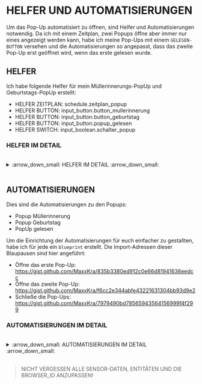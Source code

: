 # HELFER UND AUTOMATISIERUNGEN


Um das Pop-Up automatisiert zu öffnen, sind Helfer und Automatisierungen notwendig.
Da ich mit einem Zeitplan, zwei Popups öffne aber immer nur eines angezeigt werden kann, habe ich meine Pop-Ups mit einem `GELESEN-BUTTON` versehen und die Automatisierungen so angepasst, dass das zweite Pop-Up erst geöffnet wird, wenn das erste gelesen wurde.


## HELFER


Ich habe folgende Helfer für mein Müllerinnerungs-PopUp und Geburtstags-PopUp erstellt:


- HELFER ZEITPLAN:    schedule.zeitplan_popup
- HELFER BUTTON:    input_button.button_mullerinnerung
- HELFER BUTTON:    input_button.button_geburtstag
- HELFER BUTTON:    input_button.popup_gelesen
- HELFER SWITCH:    input_boolean.schalter_popup



### HELFER IM DETAIL

<br>
<details>

<summary>:arrow_down_small: HELFER IM DETAIL :arrow_down_small:</summary>

<img src="https://raw.githubusercontent.com/MaxxKra/README_images/master/Geburtstagskalender/Helfer_Zeitplan.png" alt="Example" width="600"/>


<br>


<img src="https://raw.githubusercontent.com/MaxxKra/README_images/master/Geburtstagskalender/Helfer_Button_Mullerinnerung.png" alt="Example" width="600"/>


<br>


<img src="https://raw.githubusercontent.com/MaxxKra/README_images/master/Geburtstagskalender/Helfer_Button_Geburtstag.png" alt="Example" width="600"/>


<br>


<img src="https://raw.githubusercontent.com/MaxxKra/README_images/master/Geburtstagskalender/Helfer_PopUp_Geburtstag_gelesen.png" alt="Example" width="600"/>


<br>


<img src="https://raw.githubusercontent.com/MaxxKra/README_images/master/Geburtstagskalender/Helfer_Schalter_PopUp.png" alt="Example" width="600"/>


<br>


</details>
<br>


## AUTOMATISIERUNGEN

Dies sind die Automatisierungen zu den Popups:


- Popup Müllerinnerung
- Popup Geburtstag
- PopUp gelesen


Um die Einrichtung der Automatisierungen für euch einfacher zu gestallten, habe ich für jede ein `blueprint` erstellt.
Die Import-Adressen dieser Blaupausen sind hier angeführt:


- Öffne das erste Pop-Up: https://gist.github.com/MaxxKra/835b3380ed912c0e66d81941636eedcc
- Öffne das zweite Pop-Up: https://gist.github.com/MaxxKra/f6cc2e344abfe43221631304bb93d9e2
- Schließe die Pop-Ups: https://gist.github.com/MaxxKra/7979490bd78565943564156999f4f299



### AUTOMATISIERUNGEN IM DETAIL

<br>
<details>

<summary>:arrow_down_small: AUTOMATISIERUNGEN IM DETAIL :arrow_down_small:</summary>

```yaml
alias: Popup Müllerinnerung
description: ""
trigger:
  - platform: state
    entity_id:
      - schedule.zeitplan_popup
    from: "off"
    to: "on"
condition:
  - condition: template
    value_template: "{{ states.sensor.mullabholung_heute.state != 'Keine' }}"
action:
  - service: input_button.press
    data: {}
    target:
      entity_id: input_button.button_mullerinnerung
mode: single
```

<br>

```yaml
alias: Button Müllerinnerung
description: ""
trigger:
  - platform: state
    entity_id:
      - input_button.button_mullerinnerung
condition: []
action:
  - service: browser_mod.more_info
    data:
      entity: input_button.button_mullerinnerung
      large: false
      ignore_popup_card: false
      browser_id: SHB-PC_Vivaldi
  - service: input_boolean.turn_on
    target:
      entity_id: input_boolean.schalter_popup
    data: {}
mode: single
```

<br>

```yaml
alias: PopUp Müllerinnerung gelesen
description: ""
trigger:
  - platform: state
    entity_id:
      - input_button.mullerinnerung_gelesen
condition: []
action:
  - service: browser_mod.close_popup
    data:
      browser_id: SHB-PC_Vivaldi
  - service: input_boolean.turn_off
    target:
      entity_id: input_boolean.schalter_popup
    data: {}
mode: single
```

<br>

```yaml
alias: Popup Geburtstag
description: ""
trigger:
  - platform: state
    entity_id:
      - schedule.zeitplan_popup
    from: "off"
    to: "on"
    for:
      hours: 0
      minutes: 0
      seconds: 5
  - platform: state
    entity_id:
      - input_boolean.schalter_popup
    from: "on"
    to: "off"
condition:
  - condition: and
    conditions:
      - condition: state
        entity_id: input_boolean.schalter_popup
        state: "off"
      - condition: template
        value_template: "{{ states.sensor.geburtstag_heute_einzeln.state != 'Niemand' }}"
action:
  - delay:
      hours: 0
      minutes: 0
      seconds: 1
      milliseconds: 0
  - service: input_button.press
    data: {}
    target:
      entity_id: input_button.button_geburtstag
mode: single
```

<br>

```yaml
alias: Button Geburtstag
description: ""
trigger:
  - platform: state
    entity_id:
      - input_button.button_geburtstag
condition: []
action:
  - service: browser_mod.more_info
    data:
      entity: input_button.button_geburtstag
      large: false
      ignore_popup_card: false
      browser_id: SHB-PC_Vivaldi
mode: single
```

<br>

```yaml
alias: Popup Geburtstag gelesen
description: ""
trigger:
  - platform: state
    entity_id:
      - input_button.geburtstag_gelesen
condition: []
action:
  - service: browser_mod.close_popup
    data:
      browser_id: SHB-PC_Vivaldi
mode: single
```


</details>
<br>


> NICHT VERGESSEN ALLE SENSOR-DATEN, ENTITÄTEN UND DIE BROWSER_ID ANZUPASSEN!